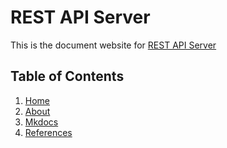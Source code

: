 # REST API Server

This is the document website for [REST API Server](https://github.com/IanTeda/REST-API-Server)

## Table of Contents

1. [Home](https://ianteda.github.io/REST-API-Server/)
2. [About](./about.md)
3. [Mkdocs](./mkdocs.md)
4. [References](./references.md)


